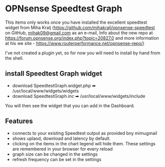 # OPNsense Speedtest Graph
This items only works once you have installed the excellent speedtest widget from Miha Kralj (https://github.com/mihakralj/opnsense-speedtest on GitHub,  mihak09@gmail.com as an e-mail, Info about the new repo at https://forum.opnsense.org/index.php?topic=20827.0 and more information at his we site - https://www.routerperformance.net/opnsense-repo/)

I've not created a plugin yet, so for now you will need to install by hand from the shell.

## install Speedtest Graph widget
- download SpeedtestGraph.widget.php ➡ /usr/local/www/widgets/widgets
- download SpeedtestGraph.inc ➡ /usr/local/www/widgets/include

You will then see the widget that you can add in the Dashboard.

## Features
- connects to your existing Speedtest output as provided bny mimugmail
- shows uplaod, download and latency by default.
- clicking on the items in the chart legend will hide them. These settings are remembered in your browser for every reload
- graph size can be changed in the settings
- refresh frequency can be set in the settings
